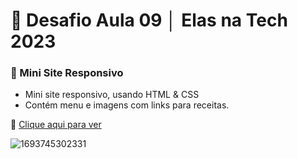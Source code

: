 # 💼 Desafio Aula 09 │ Elas na Tech 2023
### 💼 Mini Site Responsivo

- Mini site responsivo, usando HTML & CSS
- Contém menu e imagens com links para receitas.

💙 [Clique aqui para ver](https://desafio-aula09-leticiauemura.netlify.app/)

![1693745302331](https://github.com/leticiaharumi/desafio-aula09-elasnatech2023/assets/80927546/e01414d1-d740-4b85-9977-11eee1b94e9e)

